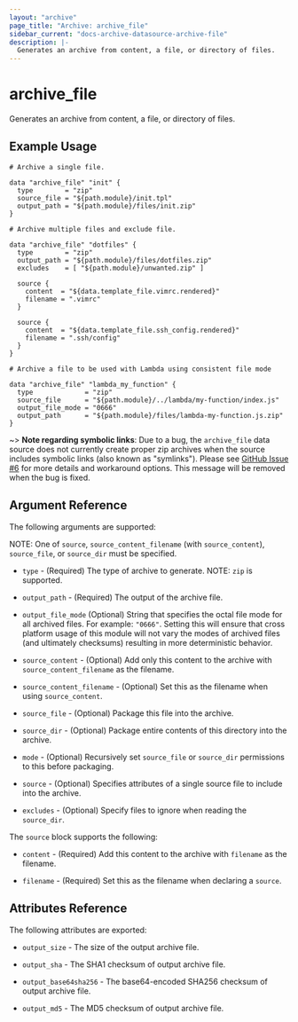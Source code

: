 ```yaml
---
layout: "archive"
page_title: "Archive: archive_file"
sidebar_current: "docs-archive-datasource-archive-file"
description: |-
  Generates an archive from content, a file, or directory of files.
---
```


# archive_file

Generates an archive from content, a file, or directory of files.

## Example Usage

```hcl
# Archive a single file.

data "archive_file" "init" {
  type        = "zip"
  source_file = "${path.module}/init.tpl"
  output_path = "${path.module}/files/init.zip"
}

# Archive multiple files and exclude file.

data "archive_file" "dotfiles" {
  type        = "zip"
  output_path = "${path.module}/files/dotfiles.zip"
  excludes    = [ "${path.module}/unwanted.zip" ]

  source {
    content  = "${data.template_file.vimrc.rendered}"
    filename = ".vimrc"
  }

  source {
    content  = "${data.template_file.ssh_config.rendered}"
    filename = ".ssh/config"
  }
}

# Archive a file to be used with Lambda using consistent file mode

data "archive_file" "lambda_my_function" {
  type             = "zip"
  source_file      = "${path.module}/../lambda/my-function/index.js"
  output_file_mode = "0666"
  output_path      = "${path.module}/files/lambda-my-function.js.zip"
}

```

~> **Note regarding symbolic links**: Due to a bug, the `archive_file` data
  source does not currently create proper zip archives when the source includes
  symbolic links (also known as "symlinks"). Please see [GitHub Issue
  #6](https://github.com/terraform-providers/terraform-provider-archive/issues/6)
  for more details and workaround options. This message will be removed when the
  bug is fixed.

## Argument Reference

The following arguments are supported:

NOTE: One of `source`, `source_content_filename` (with `source_content`), `source_file`, or `source_dir` must be specified.

* `type` - (Required) The type of archive to generate.
  NOTE: `zip` is supported.

* `output_path` - (Required) The output of the archive file.

* `output_file_mode` (Optional) String that specifies the octal file mode for all archived files. For example: `"0666"`. Setting this will ensure that cross platform usage of this module will not vary the modes of archived files (and ultimately checksums) resulting in more deterministic behavior.

* `source_content` - (Optional) Add only this content to the archive with `source_content_filename` as the filename.

* `source_content_filename` - (Optional) Set this as the filename when using `source_content`.

* `source_file` - (Optional) Package this file into the archive.

* `source_dir` - (Optional) Package entire contents of this directory into the archive.

* `mode` - (Optional) Recursively set `source_file` or `source_dir` permissions to this before packaging.

* `source` - (Optional) Specifies attributes of a single source file to include into the archive.

* `excludes` - (Optional) Specify files to ignore when reading the `source_dir`.

The `source` block supports the following:

* `content` - (Required) Add this content to the archive with `filename` as the filename.

* `filename` - (Required) Set this as the filename when declaring a `source`.

## Attributes Reference

The following attributes are exported:

* `output_size` - The size of the output archive file.

* `output_sha` - The SHA1 checksum of output archive file.

* `output_base64sha256` - The base64-encoded SHA256 checksum of output archive file.

* `output_md5` - The MD5 checksum of output archive file.
